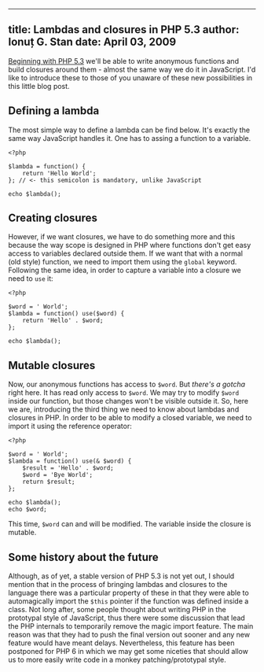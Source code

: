 --------------------------------------
title: Lambdas and closures in PHP 5.3
author: Ionuț G. Stan
date: April 03, 2009
--------------------------------------


[Beginning with PHP 5.3][1] we'll be able to write anonymous functions and build
closures around them - almost the same way we do it in JavaScript. I'd like to
introduce these to those of you unaware of these new possibilities in this little
blog post.


Defining a lambda
-----------------
The most simple way to define a lambda can be find below. It's exactly the same
way JavaScript handles it. One has to assing a function to a variable.

~~~ {.php}
<?php

$lambda = function() {
    return 'Hello World';
}; // <- this semicolon is mandatory, unlike JavaScript

echo $lambda();
~~~


Creating closures
-----------------
However, if we want closures, we have to do something more and this because the
way scope is designed in PHP where functions don't get easy access to variables
declared outside them. If we want that with a normal (old style) function, we
need to import them using the <code>global</code> keyword. Following the same
idea, in order to capture a variable into a closure we need to `use` it:

~~~ {.php}
<?php

$word = ' World';
$lambda = function() use($word) {
    return 'Hello' . $word;
};

echo $lambda();
~~~


Mutable closures
----------------
Now, our anonymous functions has access to `$word`. But *there's a gotcha* right
here. It has read only access to `$word`. We may try to modify `$word` inside our
function, but those changes won't be visible outside it. So, here we are, introducing
the third thing we need to know about lambdas and closures in PHP. In order to be
able to modify a closed variable, we need to import it using the reference operator:

~~~ {.php}
<?php

$word = ' World';
$lambda = function() use(& $word) {
    $result = 'Hello' . $word;
    $word = 'Bye World';
    return $result;
};

echo $lambda();
echo $word;
~~~

This time, `$word` can and will be modified. The variable inside the closure is
mutable.


Some history about the future
-----------------------------
Although, as of yet, a stable version of PHP 5.3 is not yet out, I should mention
that in the process of bringing lambdas and closures to the language there was a
particular property of these in that they were able to automagically import the
`$this` pointer if the function was defined inside a class. Not long after, some
people thought about writing PHP in the prototypal style of JavaScript, thus there
were some discussion that lead the PHP internals to temporarily remove the magic
import feature. The main reason was that they had to push the final version out
sooner and any new feature would have meant delays. Nevertheless, this feature
has been postponed for PHP 6 in which we may get some niceties that should allow
us to more easily write code in a monkey patching/prototypal style.


[1]: /posts/2009-04-01-what-is-new-in-php-5.3.html
